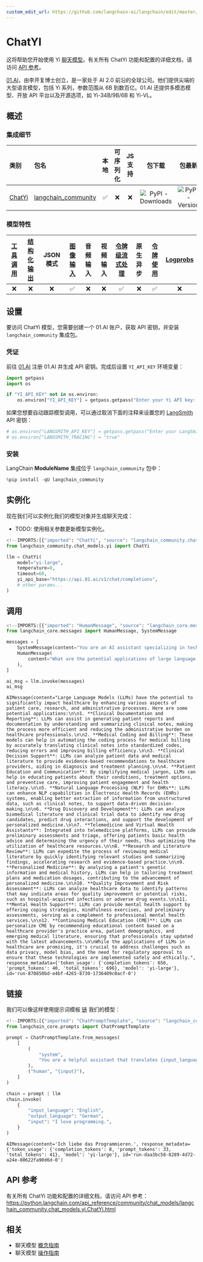 ```yaml
---
custom_edit_url: https://github.com/langchain-ai/langchain/edit/master/docs/docs/integrations/chat/yi.ipynb
---
```

# ChatYI

这将帮助您开始使用 Yi [聊天模型](/docs/concepts/#chat-models)。有关所有 ChatYi 功能和配置的详细文档，请访问 [API 参考](https://python.langchain.com/api_reference/lanchain_community/chat_models/lanchain_community.chat_models.yi.ChatYi.html)。

[01.AI](https://www.lingyiwanwu.com/en)，由李开复博士创立，是一家处于 AI 2.0 前沿的全球公司。他们提供尖端的大型语言模型，包括 Yi 系列，参数范围从 6B 到数百亿。01.AI 还提供多模态模型、开放 API 平台以及开源选项，如 Yi-34B/9B/6B 和 Yi-VL。

## 概述
### 集成细节


| 类别 | 包名 | 本地 | 可序列化 | JS 支持 | 包下载 | 包最新 |
| :--- | :--- | :---: | :---: |  :---: | :---: | :---: |
| [ChatYi](https://python.langchain.com/api_reference/lanchain_community/chat_models/lanchain_community.chat_models.yi.ChatYi.html) | [langchain_community](https://python.langchain.com/api_reference/community/index.html) | ✅ | ❌ | ❌ | ![PyPI - Downloads](https://img.shields.io/pypi/dm/langchain_community?style=flat-square&label=%20) | ![PyPI - Version](https://img.shields.io/pypi/v/langchain_community?style=flat-square&label=%20) |

### 模型特性
| [工具调用](/docs/how_to/tool_calling) | [结构化输出](/docs/how_to/structured_output/) | JSON 模式 | [图像输入](/docs/how_to/multimodal_inputs/) | 音频输入 | 视频输入 | [令牌级流式处理](/docs/how_to/chat_streaming/) | 原生异步 | [令牌使用](/docs/how_to/chat_token_usage_tracking/) | [Logprobs](/docs/how_to/logprobs/) |
| :---: | :---: | :---: | :---: |  :---: | :---: | :---: | :---: | :---: | :---: |
| ❌ | ❌ | ❌ | ✅ | ❌ | ❌ | ✅ | ❌ | ✅ | ❌ |

## 设置

要访问 ChatYi 模型，您需要创建一个 01.AI 账户，获取 API 密钥，并安装 `langchain_community` 集成包。

### 凭证

前往 [01.AI](https://platform.01.ai) 注册 01.AI 并生成 API 密钥。完成后设置 `YI_API_KEY` 环境变量：


```python
import getpass
import os

if "YI_API_KEY" not in os.environ:
    os.environ["YI_API_KEY"] = getpass.getpass("Enter your Yi API key: ")
```

如果您想要自动跟踪模型调用，可以通过取消下面的注释来设置您的 [LangSmith](https://docs.smith.langchain.com/) API 密钥：


```python
# os.environ["LANGSMITH_API_KEY"] = getpass.getpass("Enter your LangSmith API key: ")
# os.environ["LANGSMITH_TRACING"] = "true"
```

### 安装

LangChain __ModuleName__ 集成位于 `langchain_community` 包中：


```python
%pip install -qU langchain_community
```

## 实例化

现在我们可以实例化我们的模型对象并生成聊天完成：

- TODO: 使用相关参数更新模型实例化。


```python
<!--IMPORTS:[{"imported": "ChatYi", "source": "langchain_community.chat_models.yi", "docs": "https://python.langchain.com/api_reference/community/chat_models/langchain_community.chat_models.yi.ChatYi.html", "title": "ChatYI"}]-->
from langchain_community.chat_models.yi import ChatYi

llm = ChatYi(
    model="yi-large",
    temperature=0,
    timeout=60,
    yi_api_base="https://api.01.ai/v1/chat/completions",
    # other params...
)
```

## 调用



```python
<!--IMPORTS:[{"imported": "HumanMessage", "source": "langchain_core.messages", "docs": "https://python.langchain.com/api_reference/core/messages/langchain_core.messages.human.HumanMessage.html", "title": "ChatYI"}, {"imported": "SystemMessage", "source": "langchain_core.messages", "docs": "https://python.langchain.com/api_reference/core/messages/langchain_core.messages.system.SystemMessage.html", "title": "ChatYI"}]-->
from langchain_core.messages import HumanMessage, SystemMessage

messages = [
    SystemMessage(content="You are an AI assistant specializing in technology trends."),
    HumanMessage(
        content="What are the potential applications of large language models in healthcare?"
    ),
]

ai_msg = llm.invoke(messages)
ai_msg
```



```output
AIMessage(content="Large Language Models (LLMs) have the potential to significantly impact healthcare by enhancing various aspects of patient care, research, and administrative processes. Here are some potential applications:\n\n1. **Clinical Documentation and Reporting**: LLMs can assist in generating patient reports and documentation by understanding and summarizing clinical notes, making the process more efficient and reducing the administrative burden on healthcare professionals.\n\n2. **Medical Coding and Billing**: These models can help in automating the coding process for medical billing by accurately translating clinical notes into standardized codes, reducing errors and improving billing efficiency.\n\n3. **Clinical Decision Support**: LLMs can analyze patient data and medical literature to provide evidence-based recommendations to healthcare providers, aiding in diagnosis and treatment planning.\n\n4. **Patient Education and Communication**: By simplifying medical jargon, LLMs can help in educating patients about their conditions, treatment options, and preventive care, improving patient engagement and health literacy.\n\n5. **Natural Language Processing (NLP) for EHRs**: LLMs can enhance NLP capabilities in Electronic Health Records (EHRs) systems, enabling better extraction of information from unstructured data, such as clinical notes, to support data-driven decision-making.\n\n6. **Drug Discovery and Development**: LLMs can analyze biomedical literature and clinical trial data to identify new drug candidates, predict drug interactions, and support the development of personalized medicine.\n\n7. **Telemedicine and Virtual Health Assistants**: Integrated into telemedicine platforms, LLMs can provide preliminary assessments and triage, offering patients basic health advice and determining the urgency of their needs, thus optimizing the utilization of healthcare resources.\n\n8. **Research and Literature Review**: LLMs can expedite the process of reviewing medical literature by quickly identifying relevant studies and summarizing findings, accelerating research and evidence-based practice.\n\n9. **Personalized Medicine**: By analyzing a patient's genetic information and medical history, LLMs can help in tailoring treatment plans and medication dosages, contributing to the advancement of personalized medicine.\n\n10. **Quality Improvement and Risk Assessment**: LLMs can analyze healthcare data to identify patterns that may indicate areas for quality improvement or potential risks, such as hospital-acquired infections or adverse drug events.\n\n11. **Mental Health Support**: LLMs can provide mental health support by offering coping strategies, mindfulness exercises, and preliminary assessments, serving as a complement to professional mental health services.\n\n12. **Continuing Medical Education (CME)**: LLMs can personalize CME by recommending educational content based on a healthcare provider's practice area, patient demographics, and emerging medical literature, ensuring that professionals stay updated with the latest advancements.\n\nWhile the applications of LLMs in healthcare are promising, it's crucial to address challenges such as data privacy, model bias, and the need for regulatory approval to ensure that these technologies are implemented safely and ethically.", response_metadata={'token_usage': {'completion_tokens': 656, 'prompt_tokens': 40, 'total_tokens': 696}, 'model': 'yi-large'}, id='run-870850bd-e4bf-4265-8730-1736409c0acf-0')
```


## 链接

我们可以像这样使用提示词模板 [链](/docs/how_to/sequence/) 我们的模型：


```python
<!--IMPORTS:[{"imported": "ChatPromptTemplate", "source": "langchain_core.prompts", "docs": "https://python.langchain.com/api_reference/core/prompts/langchain_core.prompts.chat.ChatPromptTemplate.html", "title": "ChatYI"}]-->
from langchain_core.prompts import ChatPromptTemplate

prompt = ChatPromptTemplate.from_messages(
    [
        (
            "system",
            "You are a helpful assistant that translates {input_language} to {output_language}.",
        ),
        ("human", "{input}"),
    ]
)

chain = prompt | llm
chain.invoke(
    {
        "input_language": "English",
        "output_language": "German",
        "input": "I love programming.",
    }
)
```



```output
AIMessage(content='Ich liebe das Programmieren.', response_metadata={'token_usage': {'completion_tokens': 8, 'prompt_tokens': 33, 'total_tokens': 41}, 'model': 'yi-large'}, id='run-daa3bc58-8289-4d72-a24e-80622fa90d6d-0')
```


## API 参考

有关所有 ChatYi 功能和配置的详细文档，请访问 API 参考： https://python.langchain.com/api_reference/community/chat_models/langchain_community.chat_models.yi.ChatYi.html


## 相关

- 聊天模型 [概念指南](/docs/concepts/#chat-models)
- 聊天模型 [操作指南](/docs/how_to/#chat-models)
